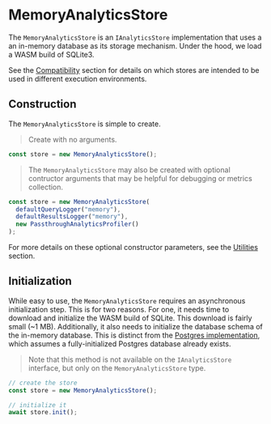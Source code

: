 # MemoryAnalyticsStore

The `MemoryAnalyticsStore` is an `IAnalyticsStore` implementation that uses a an in-memory database as its storage mechanism. Under the hood, we load a WASM build of SQLite3.

<aside class="notice">
See the <a href="#compatibility">Compatibility</a> section for details on which stores are intended to be used in different execution environments.
</aside>

## Construction

The `MemoryAnalyticsStore` is simple to create.

> Create with no arguments.

```typescript
const store = new MemoryAnalyticsStore();
```

> The `MemoryAnalyticsStore` may also be created with optional contructor arguments that may be helpful for debugging or metrics collection.

```typescript
const store = new MemoryAnalyticsStore(
  defaultQueryLogger("memory"),
  defaultResultsLogger("memory"),
  new PassthroughAnalyticsProfiler()
);
```

For more details on these optional constructor parameters, see the [Utilities](#utilities) section.

## Initialization

While easy to use, the `MemoryAnalyticsStore` requires an asynchronous initialization step. This is for two reasons. For one, it needs time to download and initialize the WASM build of SQLite. This download is fairly small (~1 MB). Additionally, it also needs to initialize the database schema of the in-memory database. This is distinct from the <a href="#postgresanalyticsstore">Postgres implementation</a>, which assumes a fully-initialized Postgres database already exists.

> Note that this method is not available on the `IAnalyticsStore` interface, but only on the `MemoryAnalyticsStore` type.

```typescript
// create the store
const store = new MemoryAnalyticsStore();

// initialize it
await store.init();
```
